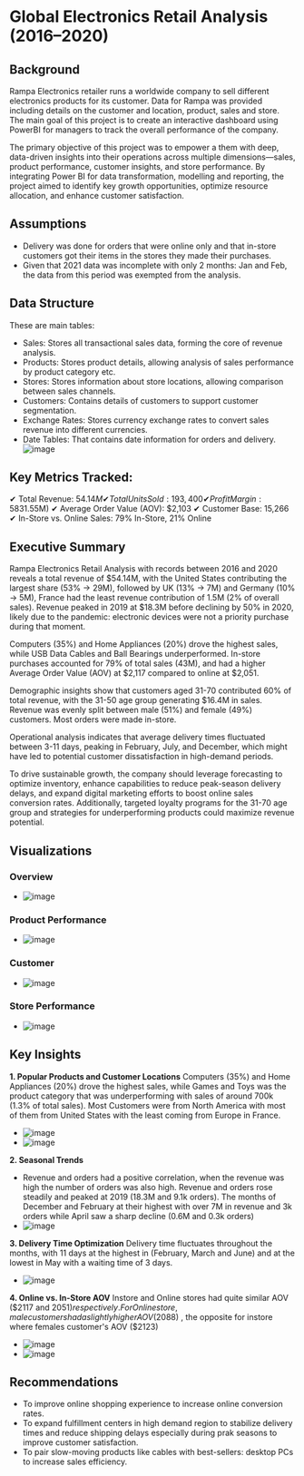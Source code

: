 # Global Electronics Retail Analysis (2016–2020)

## Background
Rampa Electronics retailer runs a worldwide company to sell different electronics products for its customer. Data for Rampa was provided including details on the customer and location, product, sales and store. The main goal of this project is to create an interactive dashboard using PowerBI for managers to track the overall performance of the company.

The primary objective of this project was to empower a them with deep, data-driven insights into their operations across multiple dimensions—sales, product performance, customer insights, and store performance. By integrating Power BI for data transformation, modelling and reporting, the project aimed to identify key growth opportunities, optimize resource allocation, and enhance customer satisfaction.

## Assumptions
- Delivery was done for orders that were online only and that in-store customers got their items in the stores they made their purchases.
- Given that 2021 data was incomplete with only 2 months: Jan and Feb, the data from this period was exempted from the analysis.
  
## Data Structure
These are main tables:
- Sales: Stores all transactional sales data, forming the core of revenue analysis.
- Products: Stores product details, allowing analysis of sales performance by product category etc.
- Stores: Stores information about store locations, allowing comparison between sales channels.
- Customers: Contains details of customers to support customer segmentation.
- Exchange Rates: Stores currency exchange rates to convert sales revenue into different currencies.
- Date Tables: That contains date information for orders and delivery.
![image](https://github.com/user-attachments/assets/1da4006e-51df-4e82-992f-e5ae1c148b1c)

## Key Metrics Tracked:
✔ Total Revenue: $54.14M
✔ Total Units Sold: 193,400
✔ Profit Margin: 58% ($31.55M)
✔ Average Order Value (AOV): $2,103
✔ Customer Base: 15,266
✔ In-Store vs. Online Sales: 79% In-Store, 21% Online

## Executive Summary 
Rampa Electronics Retail Analysis with records between 2016 and 2020 reveals a total revenue of $54.14M, with the United States contributing the largest share (53% -> 29M), followed by UK (13% -> 7M) and Germany (10% -> 5M), France had the least revenue contribution of 1.5M (2% of overall sales). Revenue peaked in 2019 at $18.3M before declining by 50% in 2020, likely due to the pandemic: electronic devices were not a priority purchase during that moment.

Computers (35%) and Home Appliances (20%) drove the highest sales, while USB Data Cables and Ball Bearings underperformed. In-store purchases accounted for 79% of total sales (43M), and had a higher Average Order Value (AOV) at $2,117 compared to online at $2,051.

Demographic insights show that customers aged 31-70 contributed 60% of total revenue, with the 31-50 age group generating $16.4M in sales. Revenue was evenly split between male (51%) and female (49%) customers. Most orders were made in-store.

Operational analysis indicates that average delivery times fluctuated between 3-11 days, peaking in February, July, and December, which might have led to potential customer dissatisfaction in high-demand periods.

To drive sustainable growth, the company should leverage forecasting to optimize inventory, enhance capabilities to reduce peak-season delivery delays, and expand digital marketing efforts to boost online sales conversion rates. Additionally, targeted loyalty programs for the 31-70 age group and strategies for underperforming products could maximize revenue potential.

## Visualizations
### Overview
- ![image](https://github.com/user-attachments/assets/4a2beb65-115c-47ee-9f04-605527fea51e)

### Product Performance
- ![image](https://github.com/user-attachments/assets/caca268a-10b4-4a31-b265-bc8a3f6da587)

### Customer
- ![image](https://github.com/user-attachments/assets/29ab944d-0ed8-4f4c-8f14-7c58609b81cb)

### Store Performance
- ![image](https://github.com/user-attachments/assets/80211d40-14b4-4bc5-a728-4e109282fb3e)


## Key Insights 
**1. Popular Products and Customer Locations**
Computers (35%) and Home Appliances (20%) drove the highest sales, while Games and Toys was the product category that was underperforming with sales of around 700k (1.3% of total sales).
Most Customers were from North America with most of them from United States with the least coming from Europe in France.
- ![image](https://github.com/user-attachments/assets/462a4aa9-9f27-4e31-a821-274feca193ff)
- ![image](https://github.com/user-attachments/assets/6ba0be4a-3f8c-4bf7-9d0c-5f453c6fbd86)


**2. Seasonal Trends**
- Revenue and orders had a positive correlation, when the revenue was high the number of orders was also high. Revenue and orders rose steadily and peaked at 2019 (18.3M and 9.1k orders). The months of December and February at their highest with over 7M in revenue and 3k orders while April saw a sharp decline (0.6M and 0.3k orders)
- ![image](https://github.com/user-attachments/assets/8d436ad9-41d5-474d-b8df-40cbc84a93c2)

**3. Delivery Time Optimization**
Delivery time fluctuates throughout the months, with 11 days at the highest in (February, March and June) and at the lowest in May with a waiting time of 3 days.
- ![image](https://github.com/user-attachments/assets/29484b8a-032d-460e-a9f5-1636e1c4e067)


**4. Online vs. In-Store AOV**
Instore and Online stores had quite similar AOV ($2117 and $2051) respectively.
For Online store, male customers had a slightly higher AOV ($2088) , the opposite for instore where females customer's AOV ($2123)
- ![image](https://github.com/user-attachments/assets/df7f7806-f2da-4038-88ef-8e2225ce2981)
- ![image](https://github.com/user-attachments/assets/5054b755-cac6-45b8-a9af-d0ece0b8fac9)

## Recommendations
- To improve online shopping experience to increase online conversion rates.
- To expand fulfillment centers in high demand region to stabilize delivery times and reduce shipping delays especially during prak seasons to improve customer satisfaction.
- To pair slow-moving products like cables with best-sellers: desktop PCs to increase sales efficiency.
